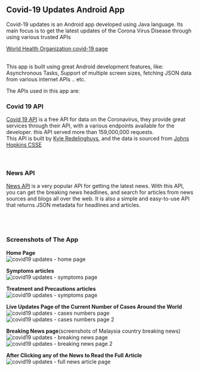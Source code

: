 ## Covid-19 Updates Android App

Covid-19 updates is an Android app developed using Java language. Its main focus is to get the latest updates of the Corona Virus Disease through using various trusted APIs
<br/>

[World Health Organization covid-19 page](https://covid19.who.int/)

<br/>
This app is built using great Android development features, like: Asynchronous Tasks, Support of multiple screen sizes, fetching JSON data from various internet APIs .. etc.

<br/>

The APIs used in this app are:

### Covid 19 API 

[Covid 19 API](https://covid19api.com/) is a free API for data on the Coronavirus, they provide great services through their API, with a various endpoints available for the developer. this API served more than 159,000,000 requests.
<br/>
This API is built by [Kyle Redelinghuys](https://twitter.com/ksredelinghuys), and the data is sourced from [Johns Hopkins CSSE](https://github.com/CSSEGISandData/COVID-19)
<br/><br/><br/>

### News API

[News API](https://newsapi.org/) is a very popular API for getting the latest news. With this API, you can get the breaking news headlines, and search for articles from news sources and blogs all over the web. It is also a simple and easy-to-use API that returns JSON metadata for headlines and articles.
<br/><br/><br/><br/>




### Screenshots of The App

**Home Page**
<br/>
![covid19 updates - home page](https://github.com/ahmed-alawi-ba/covid19-updates/blob/master/screenshots/covid19-updates-home.jpg)
<br/>


**Symptoms articles**
<br/>
![covid19 updates - symptoms page](https://github.com/ahmed-alawi-ba/covid19-updates/blob/master/screenshots/covid19-updates-symptoms.jpg)
<br/>


**Treatment and Precautions articles**
<br/>
![covid19 updates - symptoms page](https://github.com/ahmed-alawi-ba/covid19-updates/blob/master/screenshots/covid19-updates-symptoms.jpg)
<br/>


**Live Updates Page of the Current Number of Cases Around the World**
<br/>
![covid19 updates - cases numbers page](https://github.com/ahmed-alawi-ba/covid19-updates/blob/master/screenshots/covid19-updates-live-updates.jpg)
<br/>
![covid19 updates - cases numbers page 2](https://github.com/ahmed-alawi-ba/covid19-updates/blob/master/screenshots/covid19-updates-live-updates2.jpg)
<br/>


**Breaking News page**(screenshots of Malaysia country breaking news)
<br/>
![covid19 updates - breaking news page](https://github.com/ahmed-alawi-ba/covid19-updates/blob/master/screenshots/covid19-updates-news.jpg)
<br/>
![covid19 updates - breaking news page 2](https://github.com/ahmed-alawi-ba/covid19-updates/blob/master/screenshots/covid19-updates-news2.jpg)
<br/>


**After Clicking any of the News to Read the Full Article**
<br/>
![covid19 updates - full news article page](https://github.com/ahmed-alawi-ba/covid19-updates/blob/master/screenshots/covid19-updates-news-article.jpg)
<br/>









